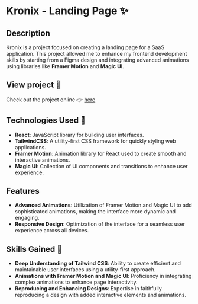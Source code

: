 # Kronix - Landing Page ✨ 

## Description

Kronix is a project focused on creating a landing page for a SaaS application. This project allowed me to enhance my frontend development skills by starting from a Figma design and integrating advanced animations using libraries like **Framer Motion** and **Magic UI**.

## View project 👀 

Check out the project online 👉 [here](https://kronix.vercel.app/)

## Technologies Used 🔪 

- **React**: JavaScript library for building user interfaces.
- **TailwindCSS**: A utility-first CSS framework for quickly styling web applications.
- **Framer Motion**: Animation library for React used to create smooth and interactive animations.
- **Magic UI**: Collection of UI components and transitions to enhance user experience.

## Features

- **Advanced Animations**: Utilization of Framer Motion and Magic UI to add sophisticated animations, making the interface more dynamic and engaging.
- **Responsive Design**: Optimization of the interface for a seamless user experience across all devices.

## Skills Gained 🌟

- **Deep Understanding of Tailwind CSS**: Ability to create efficient and maintainable user interfaces using a utility-first approach.
- **Animations with Framer Motion and Magic UI**: Proficiency in integrating complex animations to enhance page interactivity.
- **Reproducing and Enhancing Designs**: Expertise in faithfully reproducing a design with added interactive elements and animations.
